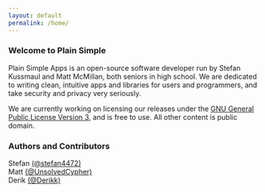 ```yaml
---
layout: default
permalink: /home/
---
```


### Welcome to Plain Simple

Plain Simple Apps is an open-source software developer run by Stefan Kussmaul and Matt McMillan, both seniors in high school. We are dedicated to writing clean, intuitive apps and libraries for users and programmers, and take security and privacy very seriously.

We are currently working on licensing our releases under the [GNU General Public License Version 3](http://www.gnu.org/licenses/gpl.txt), and is free to use. All other content is public domain.

### Authors and Contributors

Stefan [(@stefan4472)](https://github.com/stefan4472)  
Matt [(@UnsolvedCypher)](https://github.com/UnsolvedCypher)  
Derik [(@Derikk)](https://github.com/derikk)